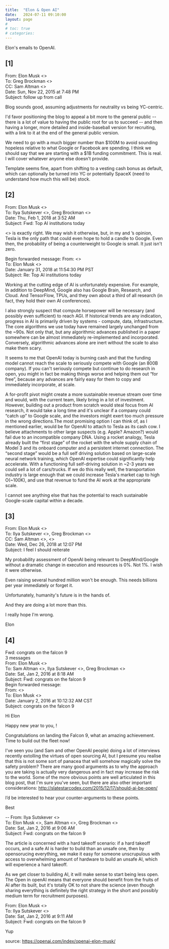 ```yaml
---
title:  "Elon & Open AI"
date:   2024-07-11 09:10:00
layout: page
#
# toc: true
# categories:
---
```


Elon's emails to OpenAI.

## [1]
From:  Elon Musk <> </br>
To:  Greg Brockman <> </br>
CC:  Sam Altman <> </br>
Date: Sun, Nov 22, 2015 at 7:48 PM </br>
Subject: follow up from call </br>

Blog sounds good, assuming adjustments for neutrality vs being YC-centric.

I'd favor positioning the blog to appeal a bit more to the general public -- there is a lot of value to having the public root for us to succeed -- and then having a longer, more detailed and inside-baseball version for recruiting, with a link to it at the end of the general public version.

We need to go with a much bigger number than $100M to avoid sounding hopeless relative to what Google or Facebook are spending. I think we should say that we are starting with a $1B funding commitment. This is real. I will cover whatever anyone else doesn't provide.

Template seems fine, apart from shifting to a vesting cash bonus as default, which can optionally be turned into YC or potentially SpaceX (need to understand how much this will be) stock.


## [2]
From:  Elon Musk <> </br>
To:  Ilya Sutskever <>, Greg Brockman <> </br>
Date: Thu, Feb 1, 2018 at 3:52 AM </br>
Subject: Fwd: Top AI institutions today </br>

<> is exactly right. We may wish it otherwise, but, in my and ’s opinion, Tesla is the only path that could even hope to hold a candle to Google. Even then, the probability of being a counterweight to Google is small. It just isn't zero.

Begin forwarded message:
From:   <> </br>
To:  Elon Musk <> </br>
Date: January 31, 2018 at 11:54:30 PM PST </br>
Subject: Re: Top AI institutions today </br>

Working at the cutting edge of AI is unfortunately expensive. For example, In addition to DeepMind, Google also has Google Brain, Research, and Cloud. And TensorFlow, TPUs, and they own about a third of all research (in fact, they hold their own AI conferences).

I also strongly suspect that compute horsepower will be necessary (and possibly even sufficient) to reach AGI. If historical trends are any indication, progress in AI is primarily driven by systems - compute, data, infrastructure. The core algorithms we use today have remained largely unchanged from the ~90s. Not only that, but any algorithmic advances published in a paper somewhere can be almost immediately re-implemented and incorporated. Conversely, algorithmic advances alone are inert without the scale to also make them scary.

It seems to me that OpenAI today is burning cash and that the funding model cannot reach the scale to seriously compete with Google (an 800B company). If you can't seriously compete but continue to do research in open, you might in fact be making things worse and helping them out “for free”, because any advances are fairly easy for them to copy and immediately incorporate, at scale.

A for-profit pivot might create a more sustainable revenue stream over time and would, with the current team, likely bring in a lot of investment. However, building out a product from scratch would steal focus from AI research, it would take a long time and it's unclear if a company could “catch up” to Google scale, and the investors might exert too much pressure in the wrong directions.The most promising option I can think of, as I mentioned earlier, would be for OpenAI to attach to Tesla as its cash cow. I believe attachments to other large suspects (e.g. Apple? Amazon?) would fail due to an incompatible company DNA. Using a rocket analogy, Tesla already built the “first stage” of the rocket with the whole supply chain of Model 3 and its onboard computer and a persistent internet connection. The “second stage” would be a full self driving solution based on large-scale neural network training, which OpenAI expertise could significantly help accelerate. With a functioning full self-driving solution in ~2-3 years we could sell a lot of cars/trucks. If we do this really well, the transportation industry is large enough that we could increase Tesla's market cap to high O(~100K), and use that revenue to fund the AI work at the appropriate scale.

I cannot see anything else that has the potential to reach sustainable Google-scale capital within a decade.

## [3]
From:  Elon Musk <> </br>
To:  Ilya Sutskever <>, Greg Brockman <> </br>
CC:  Sam Altman <>,  <> </br>
Date: Wed, Dec 26, 2018 at 12:07 PM </br>
Subject: I feel I should reiterate </br>

My probability assessment of OpenAI being relevant to DeepMind/Google without a dramatic change in execution and resources is 0%. Not 1%. I wish it were otherwise.

Even raising several hundred million won't be enough. This needs billions per year immediately or forget it.

Unfortunately, humanity's future is in the hands of.

And they are doing a lot more than this.

I really hope I'm wrong.

Elon


## [4]
Fwd: congrats on the falcon 9 </br>
3 messages </br>
From:  Elon Musk <> </br>
To:  Sam Altman <>, Ilya Sutskever <>, Greg Brockman <> </br>
Date: Sat, Jan 2, 2016 at 8:18 AM </br>
Subject: Fwd: congrats on the falcon 9 </br>
Begin forwarded message: </br>
From:   <> </br>
To:  Elon Musk <> </br>
Date: January 2, 2016 at 10:12:32 AM CST </br>
Subject: congrats on the falcon 9 </br>


Hi Elon

Happy new year to you, !

Congratulations on landing the Falcon 9, what an amazing achievement. Time to build out the fleet now!

I've seen you (and Sam and other OpenAI people) doing a lot of interviews recently extolling the virtues of open sourcing AI, but I presume you realise that this is not some sort of panacea that will somehow magically solve the safety problem? There are many good arguments as to why the approach you are taking is actually very dangerous and in fact may increase the risk to the world. Some of the more obvious points are well articulated in this blog post, that I'm sure you've seen, but there are also other important considerations:
http://slatestarcodex.com/2015/12/17/should-ai-be-open/

I’d be interested to hear your counter-arguments to these points.

Best

--
From:  Ilya Sutskever <> </br>
To:  Elon Musk <>, Sam Altman <>, Greg Brockman <> </br>
Date: Sat, Jan 2, 2016 at 9:06 AM </br>
Subject: Fwd: congrats on the falcon 9 </br>

The article is concerned with a hard takeoff scenario: if a hard takeoff occurs, and a safe AI is harder to build than an unsafe one, then by opensorucing everything, we make it easy for someone unscrupulous with access to overwhelming amount of hardware to build an unsafe AI, which will experience a hard takeoff.

As we get closer to building AI, it will make sense to start being less open. The Open in openAI means that everyone should benefit from the fruits of AI after its built, but it's totally OK to not share the science (even though sharing everything is definitely the right strategy in the short and possibly medium term for recruitment purposes).


From:  Elon Musk <> </br>
To:  Ilya Sutskever <> </br>
Date: Sat, Jan 2, 2016 at 9:11 AM </br>
Subject: Fwd: congrats on the falcon 9 </br>

Yup

source: https://openai.com/index/openai-elon-musk/

